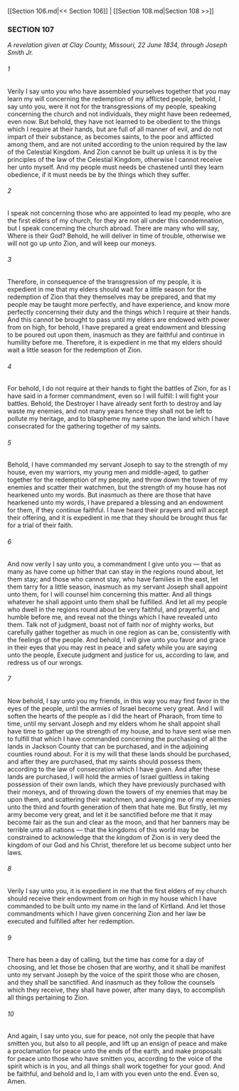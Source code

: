 [[Section 106.md|<< Section 106]]  |  [[Section 108.md|Section 108 >>]]

### SECTION 107

*A revelation given at Clay County, Missouri, 22 June 1834, through Joseph Smith Jr.*

###### 1
Verily I say unto you who have assembled yourselves together that you may learn my will concerning the redemption of my afflicted people, behold, I say unto you, were it not for the transgressions of my people, speaking concerning the church and not individuals, they might have been redeemed, even now. But behold, they have not learned to be obedient to the things which I require at their hands, but are full of all manner of evil, and do not impart of their substance, as becomes saints, to the poor and afflicted among them, and are not united according to the union required by the law of the Celestial Kingdom. And Zion cannot be built up unless it is by the principles of the law of the Celestial Kingdom, otherwise I cannot receive her unto myself. And my people must needs be chastened until they learn obedience, if it must needs be by the things which they suffer.

###### 2
I speak not concerning those who are appointed to lead my people, who are the first elders of my church, for they are not all under this condemnation, but I speak concerning the church abroad. There are many who will say, Where is their God? Behold, he will deliver in time of trouble, otherwise we will not go up unto Zion, and will keep our moneys.

###### 3
Therefore, in consequence of the transgression of my people, it is expedient in me that my elders should wait for a little season for the redemption of Zion that they themselves may be prepared, and that my people may be taught more perfectly, and have experience, and know more perfectly concerning their duty and the things which I require at their hands. And this cannot be brought to pass until my elders are endowed with power from on high, for behold, I have prepared a great endowment and blessing to be poured out upon them, inasmuch as they are faithful and continue in humility before me. Therefore, it is expedient in me that my elders should wait a little season for the redemption of Zion.

###### 4
For behold, I do not require at their hands to fight the battles of Zion, for as I have said in a former commandment, even so I will fulfill: I will fight your battles. Behold, the Destroyer I have already sent forth to destroy and lay waste my enemies, and not many years hence they shall not be left to pollute my heritage, and to blaspheme my name upon the land which I have consecrated for the gathering together of my saints.

###### 5
Behold, I have commanded my servant Joseph to say to the strength of my house, even my warriors, my young men and middle-aged, to gather together for the redemption of my people, and throw down the tower of my enemies and scatter their watchmen, but the strength of my house has not hearkened unto my words. But inasmuch as there are those that have hearkened unto my words, I have prepared a blessing and an endowment for them, if they continue faithful. I have heard their prayers and will accept their offering, and it is expedient in me that they should be brought thus far for a trial of their faith.

###### 6
And now verily I say unto you, a commandment I give unto you — that as many as have come up hither that can stay in the regions round about, let them stay; and those who cannot stay, who have families in the east, let them tarry for a little season, inasmuch as my servant Joseph shall appoint unto them, for I will counsel him concerning this matter. And all things whatever he shall appoint unto them shall be fulfilled. And let all my people who dwell in the regions round about be very faithful, and prayerful, and humble before me, and reveal not the things which I have revealed unto them. Talk not of judgment, boast not of faith nor of mighty works, but carefully gather together as much in one region as can be, consistently with the feelings of the people. And behold, I will give unto you favor and grace in their eyes that you may rest in peace and safety while you are saying unto the people, Execute judgment and justice for us, according to law, and redress us of our wrongs.

###### 7
Now behold, I say unto you my friends, in this way you may find favor in the eyes of the people, until the armies of Israel become very great. And I will soften the hearts of the people as I did the heart of Pharaoh, from time to time, until my servant Joseph and my elders whom he shall appoint shall have time to gather up the strength of my house, and to have sent wise men to fulfill that which I have commanded concerning the purchasing of all the lands in Jackson County that can be purchased, and in the adjoining counties round about. For it is my will that these lands should be purchased, and after they are purchased, that my saints should possess them, according to the law of consecration which I have given. And after these lands are purchased, I will hold the armies of Israel guiltless in taking possession of their own lands, which they have previously purchased with their moneys, and of throwing down the towers of my enemies that may be upon them, and scattering their watchmen, and avenging me of my enemies unto the third and fourth generation of them that hate me. But firstly, let my army become very great, and let it be sanctified before me that it may become fair as the sun and clear as the moon, and that her banners may be terrible unto all nations — that the kingdoms of this world may be constrained to acknowledge that the kingdom of Zion is in very deed the kingdom of our God and his Christ, therefore let us become subject unto her laws.

###### 8
Verily I say unto you, it is expedient in me that the first elders of my church should receive their endowment from on high in my house which I have commanded to be built unto my name in the land of Kirtland. And let those commandments which I have given concerning Zion and her law be executed and fulfilled after her redemption.

###### 9
There has been a day of calling, but the time has come for a day of choosing, and let those be chosen that are worthy, and it shall be manifest unto my servant Joseph by the voice of the spirit those who are chosen, and they shall be sanctified. And inasmuch as they follow the counsels which they receive, they shall have power, after many days, to accomplish all things pertaining to Zion.

###### 10
And again, I say unto you, sue for peace, not only the people that have smitten you, but also to all people, and lift up an ensign of peace and make a proclamation for peace unto the ends of the earth, and make proposals for peace unto those who have smitten you, according to the voice of the spirit which is in you, and all things shall work together for your good. And be faithful, and behold and lo, I am with you even unto the end. Even so, Amen.